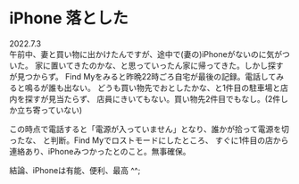 # iPhone 落とした

2022.7.3<br />
午前中、妻と買い物に出かけたんですが、途中で(妻の)iPhoneがないのに気がついた。
家に置いてきたのかな、と思っていったん家に帰ってきた。しかし探すが見つからず。
Find Myをみると昨晩22時ごろ自宅が最後の記録。電話してみると鳴るが誰も出ない。
どうも買い物先でおとしたかな、と1件目の駐車場と店内を探すが見当たらず、
店員にきいてもない。買い物先2件目でもなし。(2件しか立ち寄っていない)

この時点で電話すると「電源が入っていません」となり、誰かが拾って電源を切ったな、
と判断。Find Myでロストモードにしたところ、
すぐに1件目の店から連絡あり、iPhoneみつかったとのこと。無事確保。

結論、iPhoneは有能、便利、最高 ^^;